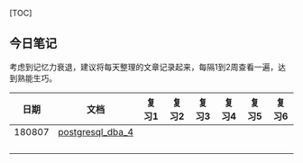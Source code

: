 [TOC]

## 今日笔记

​	考虑到记忆力衰退，建议将每天整理的文章记录起来，每隔1到2周查看一遍，达到熟能生巧。



| 日期   | 文档                                                | 复习1 | 复习2 | 复习3 | 复习4 | 复习5 | 复习6 |
| ------ | --------------------------------------------------- | ----- | ----- | ----- | ----- | ----- | ----- |
| 180807 | [postgresql_dba_4](../20180731/postgresql_dba_4.md) |       |       |       |       |       |       |
|        |                                                     |       |       |       |       |       |       |
|        |                                                     |       |       |       |       |       |       |
|        |                                                     |       |       |       |       |       |       |
|        |                                                     |       |       |       |       |       |       |

